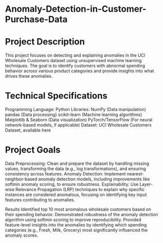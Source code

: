 # Anomaly-Detection-in-Customer-Purchase-Data


# Project Description
This project focuses on detecting and explaining anomalies in the UCI Wholesale Customers dataset using unsupervised machine learning techniques. The goal is to identify customers with abnormal spending behavior across various product categories and provide insights into what drives these anomalies.

# Technical Specifications
Programming Language: Python
Libraries:
NumPy (Data manipulation)
pandas (Data processing)
scikit-learn (Machine learning algorithms)
Matplotlib & Seaborn (Data visualization)
PyTorch/TensorFlow (For neural network-based models, if applicable)
Dataset: UCI Wholesale Customers Dataset, available here

# Project Goals

Data Preprocessing: Clean and prepare the dataset by handling missing values, transforming the data (e.g., log transformations), and ensuring consistency across features.
Anomaly Detection: Implement nearest-neighbor-based anomaly detection models, including improvements like softmin anomaly scoring, to ensure robustness.
Explainability: Use Layer-wise Relevance Propagation (LRP) techniques to explain why specific instances are considered anomalous, focusing on identifying key input features contributing to anomalies.

Results
Identified top 10 most anomalous wholesale customers based on their spending behavior.
Demonstrated robustness of the anomaly detection algorithm using softmin scoring to improve reproducibility.
Provided feature-level insights into the anomalies by identifying which spending categories (e.g., Fresh, Milk, Grocery) most significantly influenced the anomaly scores.
